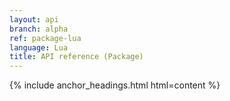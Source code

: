 ```yaml
---
layout: api
branch: alpha
ref: package-lua
language: Lua
title: API reference (Package)
---
```

{% include anchor_headings.html html=content %}